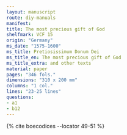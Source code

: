 ```yaml
---
layout: manuscript
route: diy-manuals
manifest: 
title: The most precious gift of God
shelfmark: VCF 15
origin: "Germany"
ms_date: "1575-1600"
ms_title: Pretiosissimum Donum Dei
ms_title_en: The most precious gift of God
ms_title_extra: and other texts
material: paper
pages: "346 fols."
dimensions: "310 x 200 mm"
columns: "1 col."
lines: "23-25 lines"
questions:
- a1
- b12
---
```


{% cite boecodices --locator 49-51 %}